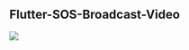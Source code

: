 ## Flutter-SOS-Broadcast-Video
![]({{site.baseurl}}/https://res.cloudinary.com/dilzovvfk/image/upload/v1644846318/Screenshot_20220214-203816_srse86.jpg)

